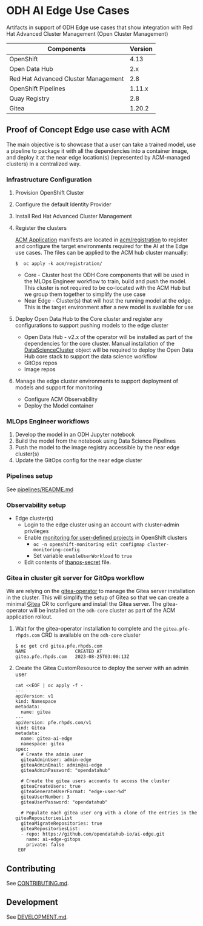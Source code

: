 # ODH AI Edge Use Cases

Artifacts in support of ODH Edge use cases that show integration with Red Hat Advanced Cluster Management (Open Cluster Management)

| Components                           | Version |
|--------------------------------------|---------|
| OpenShift                            | 4.13    |
| Open Data Hub                        | 2.x     |
| Red Hat Advanced Cluster Management  | 2.8     |
| OpenShift Pipelines                  | 1.11.x  |
| Quay Registry                        | 2.8     |
| Gitea                                | 1.20.2  |

## Proof of Concept Edge use case with ACM

The main objective is to showcase that a user can take a trained model, use a pipeline to package it with all the dependencies into a container image, and deploy it at the near edge location(s) (represented by ACM-managed clusters) in a centralized way.

### Infrastructure Configuration

1. Provision OpenShift Cluster
1. Configure the default Identity Provider
1. Install Red Hat Advanced Cluster Management
1. Register the clusters

   [ACM Application](https://access.redhat.com/documentation/en-us/red_hat_advanced_cluster_management_for_kubernetes/2.8/html/applications/managing-applications) manifests are located in [acm/registration](acm/registration) to register and configure the target environments required for the AI at the Edge use cases.  The files can be applied to the ACM hub cluster manually:
   ```
   $  oc apply -k acm/registration/
   ```
   * Core - Cluster host the ODH Core components that will be used in the MLOps Engineer workflow to train, build and push the model.  This cluster is not required to be co-located with the ACM Hub but we group them together to simplify the use case
   * Near Edge - Cluster(s) that will host the running model at the edge.  This is the target environment after a new model is available for use
1. Deploy Open Data Hub to the Core cluster and register any configurations to support pushing models to the edge cluster
   * Open Data Hub - v2.x of the operator will be installed as part of the dependencies for the core cluster.  Manual installation of the [DataScienceCluster](https://github.com/opendatahub-io/opendatahub-operator#example-datasciencecluster) object will be required to deploy the Open Data Hub core stack to support the data science workflow
   * GitOps repos
   * Image repos
1. Manage the edge cluster environments to support deployment of models and support for monitoring
   * Configure ACM Observability
   * Deploy the Model container

### MLOps Engineer workflows

1. Develop the model in an ODH Jupyter notebook
1. Build the model from the notebook using Data Science Pipelines
1. Push the model to the image registry accessible by the near edge cluster(s)
1. Update the GitOps config for the near edge cluster

### Pipelines setup

See [pipelines/README.md](pipelines/README.md)

### Observability setup

* Edge cluster(s)
  * Login to the edge cluster using an account with cluster-admin privileges
  * Enable [monitoring for user-defined projects](https://access.redhat.com/documentation/en-us/openshift_container_platform/4.13/html/monitoring/enabling-monitoring-for-user-defined-projects) in OpenShift clusters
    * `oc -n openshift-monitoring edit configmap cluster-monitoring-config`
    * Set variable `enableUserWorkload` to `true`
  * Edit contents of [thanos-secret](acm/odh-core/acm-observability/secrets/thanos.yaml) file.

### Gitea in cluster git server for GitOps workflow
We are relying on the [gitea-operator](https://github.com/rhpds/gitea-operator) to manage the Gitea server installation in the cluster.  This will simplify the setup of Gitea so that we can create a minimal [Gitea](https://github.com/rhpds/gitea-operator#migrating-repositories-for-created-users) CR to configure and install the Gitea server.  The gitea-operator will be installed on the `odh-core` cluster as part of the ACM application rollout.

1. Wait for the gitea-operator installation to complete and the `gitea.pfe-rhpds.com` CRD is available on the `odh-core` cluster
   ```
   $ oc get crd gitea.pfe.rhpds.com
   NAME                  CREATED AT
   gitea.pfe.rhpds.com   2023-08-25T03:00:13Z
   ```

1. Create the Gitea CustomResource to deploy the server with an admin user
   ```
   cat <<EOF | oc apply -f -
   ---
   apiVersion: v1
   kind: Namespace
   metadata:
     name: gitea
   ---
   apiVersion: pfe.rhpds.com/v1
   kind: Gitea
   metadata:
     name: gitea-ai-edge
     namespace: gitea
   spec:
     # Create the admin user
     giteaAdminUser: admin-edge
     giteaAdminEmail: admin@ai-edge
     giteaAdminPassword: "opendatahub"

     # Create the gitea users accounts to access the cluster
     giteaCreateUsers: true
     giteaGenerateUserFormat: "edge-user-%d"
     giteaUserNumber: 3
     giteaUserPassword: "opendatahub"

     # Populate each gitea user org with a clone of the entries in the giteaRepositoriesList
     giteaMigrateRepositories: true
     giteaRepositoriesList:
     - repo: https://github.com/opendatahub-io/ai-edge.git
       name: ai-edge-gitops
       private: false
    EOF
   ```

## Contributing

See [CONTRIBUTING.md](CONTRIBUTING.md).

## Development

See [DEVELOPMENT.md](DEVELOPMENT.md).

